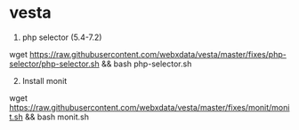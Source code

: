 # vesta
1. php selector (5.4-7.2)


wget https://raw.githubusercontent.com/webxdata/vesta/master/fixes/php-selector/php-selector.sh && bash php-selector.sh

2. Install monit

wget https://raw.githubusercontent.com/webxdata/vesta/master/fixes/monit/monit.sh && bash monit.sh
